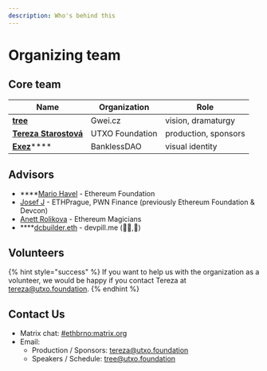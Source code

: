 ```yaml
---
description: Who's behind this
---
```


# Organizing team

## Core team

| Name                                                           | Organization    | Role                 |
| -------------------------------------------------------------- | --------------- | -------------------- |
| ****[**tree**](https://twitter.com/treecz)****                 | Gwei.cz         | vision, dramaturgy   |
| ****[**Tereza Starostová**](https://twitter.com/tatereza5)**** | UTXO Foundation | production, sponsors |
| [**Exez**](https://twitter.com/OndraPulc)****                  | BanklessDAO     | visual identity      |

## Advisors

* ****[Mario Havel](https://twitter.com/TMIYChao) - Ethereum Foundation
* [Josef J](https://twitter.com/JosefJ\_) - ETHPrague, PWN Finance (previously Ethereum Foundation & Devcon)
* [Anett Rolikova](https://twitter.com/AnettRolikova) - Ethereum Magicians
* ****[dcbuilder.eth](https://twitter.com/DCbuild3r) - devpill.me (👨‍💻,💊)

## Volunteers

{% hint style="success" %}
If you want to help us with the organization as a volunteer, we would be happy if you contact Tereza at [tereza@utxo.foundation](mailto:tereza@utxo.foundation).
{% endhint %}

## Contact Us

* Matrix chat: [#ethbrno:matrix.org](https://matrix.to/#/#ethbrno:matrix.org)
* Email:
  * Production / Sponsors: [tereza@utxo.foundation](mailto:tereza@utxo.foundation)
  * Speakers / Schedule: [tree@utxo.foundation](mailto:tree@utxo.foundation)
